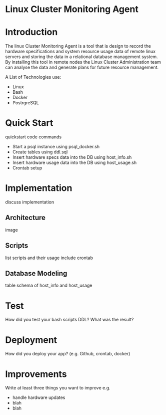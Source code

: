 
# Linux Cluster Monitoring Agent
# Introduction
The linux Cluster Monitoring Agent is a tool that is design to record the 
hardware specifications and system resource usage data of remote linux servers and 
storing the data in a relational database management system. By installing 
this tool in remote nodes the Linux Cluster Administration team can analyse 
the data and generate plans for future resource management.

A List of Technologies use:
- Linux
- Bash
- Docker
- PostrgreSQL
# Quick Start
quickstart code commands
- Start a psql instance using psql_docker.sh
- Create tables using ddl.sql
- Insert hardware specs data into the DB using host_info.sh
- Insert hardware usage data into the DB using host_usage.sh
- Crontab setup
# Implementation
discuss implementation

## Architecture
image
## Scripts
list scripts and their usage
include crontab
## Database Modeling
table schema of host_info and host_usage
# Test
How did you test your bash scripts DDL? What was the result?
# Deployment
How did you deploy your app? (e.g. Github, crontab, docker)
# Improvements
Write at least three things you want to improve
e.g.
- handle hardware updates
- blah
- blah

